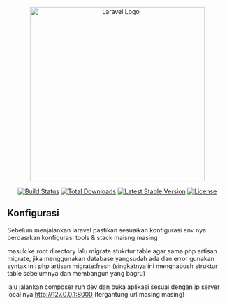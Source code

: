 <p align="center"><a href="https://laravel.com" target="_blank"><img src="https://raw.githubusercontent.com/laravel/art/master/logo-lockup/5%20SVG/2%20CMYK/1%20Full%20Color/laravel-logolockup-cmyk-red.svg" width="400" alt="Laravel Logo"></a></p>

<p align="center">
<a href="https://github.com/laravel/framework/actions"><img src="https://github.com/laravel/framework/workflows/tests/badge.svg" alt="Build Status"></a>
<a href="https://packagist.org/packages/laravel/framework"><img src="https://img.shields.io/packagist/dt/laravel/framework" alt="Total Downloads"></a>
<a href="https://packagist.org/packages/laravel/framework"><img src="https://img.shields.io/packagist/v/laravel/framework" alt="Latest Stable Version"></a>
<a href="https://packagist.org/packages/laravel/framework"><img src="https://img.shields.io/packagist/l/laravel/framework" alt="License"></a>
</p>

## Konfigurasi 

Sebelum menjalankan laravel pastikan sesuaikan konfigurasi env nya berdasrkan konfigurasi tools & stack maisng masing

masuk ke root directory lalu migrate stukrtur table agar sama php artisan migrate, jika menggunakan database yangsudah ada dan error  gunakan syntax ini: php artisan migrate:fresh (singkatnya ini menghapush struktur table sebelumnya dan membangun yang bagru)

lalu jalankan composer run dev dan buka aplikasi sesuai dengan ip server local nya http://127.0.0.1:8000 (tergantung url masing masing)
